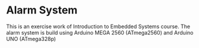 # Alarm System
This is an exercise work of Introduction to Embedded Systems course.
The alarm system is build using Arduino MEGA 2560 (ATmega2560) and Arduino UNO (ATmega328p)